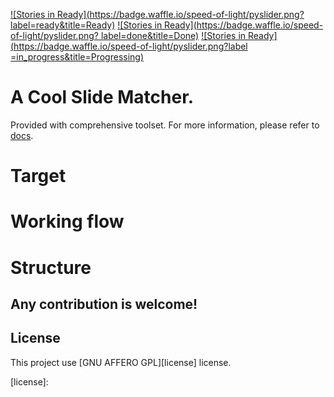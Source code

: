 [![Stories in Ready](https://badge.waffle.io/speed-of-light/pyslider.png?
label=ready&title=Ready)](https://waffle.io/speed-of-light/pyslider)
[![Stories in Ready](https://badge.waffle.io/speed-of-light/pyslider.png?
label=done&title=Done)](https://waffle.io/speed-of-light/pyslider)
[![Stories in Ready](https://badge.waffle.io/speed-of-light/pyslider.png?label
=in_progress&title=Progressing)](https://waffle.io/speed-of-light/pyslider)


# A Cool Slide Matcher.

Provided with comprehensive toolset.
For more information, please refer to [docs][docs].

# Target

# Working flow

# Structure

## Any contribution is welcome!

[docs]: https://github.com/speed-of-light/pyslider/tree/master/docs

## License

This project use [GNU AFFERO GPL][license] license.

[license]:
